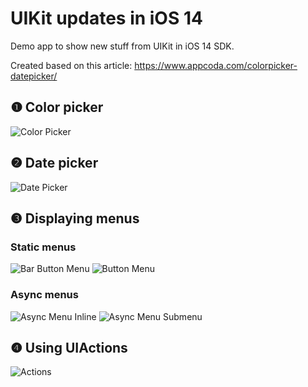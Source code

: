 # UIKit updates in iOS 14

Demo app to show new stuff from UIKit in iOS 14 SDK.

Created based on this article: <https://www.appcoda.com/colorpicker-datepicker/>

## ❶ Color picker

![Color Picker](README_assets/colorPicker.gif)

## ❷ Date picker

![Date Picker](README_assets/datePicker.gif)

## ❸ Displaying menus

### Static menus

![Bar Button Menu](README_assets/barButtonMenu.png) ![Button Menu](README_assets/buttonMenu.png)

### Async menus

![Async Menu Inline](README_assets/asyncMenuInline.gif) ![Async Menu Submenu](README_assets/asyncMenuSubmenu.gif)

## ❹ Using UIActions

![Actions](README_assets/actions.gif)
